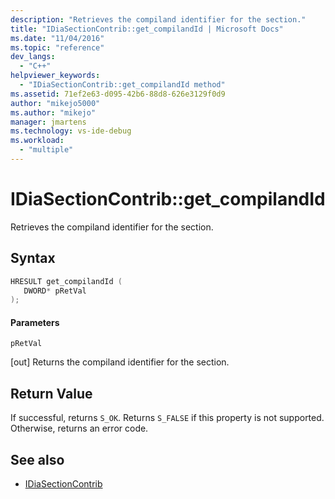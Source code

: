 ```yaml
---
description: "Retrieves the compiland identifier for the section."
title: "IDiaSectionContrib::get_compilandId | Microsoft Docs"
ms.date: "11/04/2016"
ms.topic: "reference"
dev_langs:
  - "C++"
helpviewer_keywords:
  - "IDiaSectionContrib::get_compilandId method"
ms.assetid: 71ef2e63-d095-42b6-88d8-626e3129f0d9
author: "mikejo5000"
ms.author: "mikejo"
manager: jmartens
ms.technology: vs-ide-debug
ms.workload:
  - "multiple"
---
```

# IDiaSectionContrib::get_compilandId
Retrieves the compiland identifier for the section.

## Syntax

```C++
HRESULT get_compilandId ( 
   DWORD* pRetVal
);
```

#### Parameters
 `pRetVal`

[out] Returns the compiland identifier for the section.

## Return Value
 If successful, returns `S_OK`. Returns `S_FALSE` if this property is not supported. Otherwise, returns an error code.

## See also
- [IDiaSectionContrib](../../debugger/debug-interface-access/idiasectioncontrib.md)
